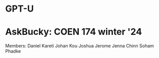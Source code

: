 # GPT-U
# AskBucky: COEN 174 winter '24
Members:
Daniel Kareti
Johan Kou
Joshua Jerome
Jenna Chinn
Soham Phadke

